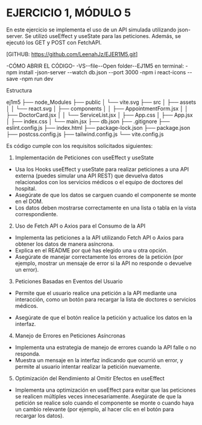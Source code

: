 # EJERCICIO 1, MÓDULO 5


En este ejercicio se implementa el uso de un API simulada utilizando json-server. Se utilizó useEffect y useState para las peticiones. Además, se ejecutó los GET y POST con FetchAPI.

[GITHUB: https://github.com/LeenahJz/EJER1M5.git]

-CÓMO ABRIR EL CÓDIGO-
-VS--file--Open folder--EJ1M5
en terminal: 
-npm install
-json-server --watch db.json --port 3000
-npm i react-icons --save
-npm run dev

Estructura

ej1m5
├── node_Modules
├── public
│   └── vite.svg
├── src
│   ├── assets
│   │   └── react.svg
│   ├── components
│   │   ├── AppointmentForm.jsx
│   │   ├── DoctorCard.jsx
│   │   └── ServiceList.jsx
│   ├── App.css
│   ├── App.jsx
│   ├── index.css
│   └── main.jsx
├── db.json
├── .gitignore
├── eslint.config.js
├── index.html
├── package-lock.json
├── package.json
├── postcss.config.js
├── tailwind.config.js
└── vite.config.js

Es código cumple con los requisitos solicitados siguientes:

1. Implementación de Peticiones con useEffect y useState
- Usa los Hooks useEffect y useState para realizar peticiones a una API externa (puedes
simular una API REST) que devuelva datos relacionados con los servicios médicos o el
equipo de doctores del hospital.
- Asegúrate de que los datos se carguen cuando el componente se monte en el
DOM.
- Los datos deben mostrarse correctamente en una lista o tabla en la vista
correspondiente.

2. Uso de Fetch API o Axios para el Consumo de la API 
- Implementa las peticiones a la API utilizando Fetch API o Axios para obtener los datos
de manera asíncrona.
- Explica en el README por qué has elegido una u otra opción.
- Asegúrate de manejar correctamente los errores de la petición (por ejemplo,
mostrar un mensaje de error si la API no responde o devuelve un error).

3. Peticiones Basadas en Eventos del Usuario
- Permite que el usuario realice una petición a la API mediante una interacción, como un
botón para recargar la lista de doctores o servicios médicos.

- Asegúrate de que el botón realice la petición y actualice los datos en la interfaz.

4. Manejo de Errores en Peticiones Asíncronas
- Implementa una estrategia de manejo de errores cuando la API falle o no responda.
- Muestra un mensaje en la interfaz indicando que ocurrió un error, y permite al
usuario intentar realizar la petición nuevamente.

5. Optimización del Rendimiento al Omitir Efectos en useEffect
- Implementa una optimización en useEffect para evitar que las peticiones se realicen
múltiples veces innecesariamente. Asegúrate de que la petición se realice solo cuando
el componente se monte o cuando haya un cambio relevante (por ejemplo, al hacer clic
en el botón para recargar los datos).
